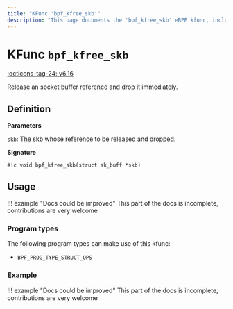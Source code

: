 ```yaml
---
title: "KFunc 'bpf_kfree_skb'"
description: "This page documents the 'bpf_kfree_skb' eBPF kfunc, including its definition, usage, program types that can use it, and examples."
---
```

# KFunc `bpf_kfree_skb`

<!-- [FEATURE_TAG](bpf_kfree_skb) -->
[:octicons-tag-24: v6.16](https://github.com/torvalds/linux/commit/870c28588afa20d786e2c26e8fcc14e2b9a55616)
<!-- [/FEATURE_TAG] -->

Release an socket buffer reference and drop it immediately.

## Definition

**Parameters**

`skb`: The skb whose reference to be released and dropped.

**Signature**

<!-- [KFUNC_DEF] -->
`#!c void bpf_kfree_skb(struct sk_buff *skb)`
<!-- [/KFUNC_DEF] -->

## Usage

!!! example "Docs could be improved"
    This part of the docs is incomplete, contributions are very welcome

### Program types

The following program types can make use of this kfunc:

<!-- [KFUNC_PROG_REF] -->
- [`BPF_PROG_TYPE_STRUCT_OPS`](../program-type/BPF_PROG_TYPE_STRUCT_OPS.md)
<!-- [/KFUNC_PROG_REF] -->

### Example

!!! example "Docs could be improved"
    This part of the docs is incomplete, contributions are very welcome

